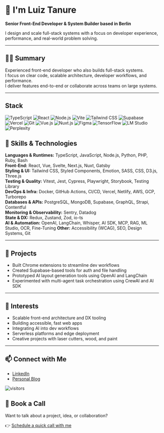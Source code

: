 # 👋 I'm Luiz Tanure

**Senior Front-End Developer & System Builder based in Berlin**

I design and scale full-stack systems with a focus on developer experience, performance, and real-world problem solving.

---

## 🧑‍💻 Summary

Experienced front-end developer who also builds full-stack systems.  
I focus on clear code, scalable architecture, developer workflows, and performance.  
I deliver features end-to-end or collaborate across teams on large systems.

---


## Stack

![TypeScript](https://img.shields.io/badge/-TypeScript-3178C6?style=flat-square&logo=typescript&logoColor=white)
![React](https://img.shields.io/badge/-React-61DAFB?style=flat-square&logo=react&logoColor=white)
![Node.js](https://img.shields.io/badge/-Node.js-339933?style=flat-square&logo=node.js&logoColor=white)
![Vite](https://img.shields.io/badge/-Vite-646CFF?style=flat-square&logo=vite&logoColor=white)
![Tailwind CSS](https://img.shields.io/badge/-Tailwind%20CSS-38B2AC?style=flat-square&logo=tailwind-css&logoColor=white)
![Supabase](https://img.shields.io/badge/-Supabase-3ECF8E?style=flat-square&logo=supabase&logoColor=white)
![Vercel](https://img.shields.io/badge/-Vercel-000000?style=flat-square&logo=vercel&logoColor=white)
![Git](https://img.shields.io/badge/-Git-F05032?style=flat-square&logo=git&logoColor=white)
![Vue.js](https://img.shields.io/badge/-Vue.js-4FC08D?style=flat-square&logo=vue.js&logoColor=white)
![Nuxt.js](https://img.shields.io/badge/-Nuxt.js-00DC82?style=flat-square&logo=nuxt.js&logoColor=white)
![Figma](https://img.shields.io/badge/-Figma-F24E1E?style=flat-square&logo=figma&logoColor=white)
![TensorFlow](https://img.shields.io/badge/-TensorFlow-FF6F00?style=flat-square&logo=tensorflow&logoColor=white)
![LM Studio](https://img.shields.io/badge/-LM%20Studio-000000?style=flat-square&logo=lmstudio&logoColor=white)
![Perplexity](https://img.shields.io/badge/-Perplexity-000000?style=flat-square&logo=perplexity&logoColor=088F8F)



## 🧰 Skills & Technologies

**Languages & Runtimes:** TypeScript, JavaScript, Node.js, Python, PHP, Ruby, Bash  
**Front-End:** React, Vue, Svelte, Next.js, Nuxt, Gatsby  
**Styling & UI:** Tailwind CSS, Styled Components, Emotion, SASS, CSS, D3.js, Three.js  
**Testing & Quality:** Vitest, Jest, Cypress, Playwright, Storybook, Testing Library  
**DevOps & Infra:** Docker, GitHub Actions, CI/CD, Vercel, Netlify, AWS, GCP, Turborepo  
**Databases & APIs:** PostgreSQL, MongoDB, Supabase, GraphQL, Strapi, Contentful  
**Monitoring & Observability:** Sentry, Datadog  
**State & DX:** Redux, Zustand, Zod, io-ts  
**AI & Automation:** OpenAI, LangChain, Whisper, AI SDK, MCP, RAG, ML Studio, OCR, Fine-Tuning 
**Other:** Accessibility (WCAG), SEO, Design Systems, Git

---

## 🧪 Projects

- Built Chrome extensions to streamline dev workflows  
- Created Supabase-based tools for auth and file handling  
- Prototyped AI layout generation tools using OpenAI and LangChain  
- Experimented with multi-agent task orchestration using CrewAI and AI SDK  

---

## 🎯 Interests

- Scalable front-end architecture and DX tooling  
- Building accessible, fast web apps  
- Integrating AI into dev workflows  
- Serverless platforms and edge deployment  
- Creative projects with laser cutters, wood, and paint  

---

## 📫 Connect with Me

- [LinkedIn](https://www.linkedin.com/in/letanure/)
- [Personal Blog](https://letanure.dev)

![visitors](https://visitor-badge.laobi.icu/badge?page_id=letanure.letanure)

## 🤝 Book a Call

Want to talk about a project, idea, or collaboration?

👉 [Schedule a quick call with me](https://cal.com/letanure)